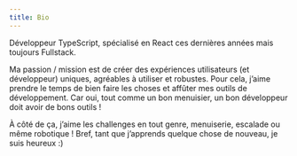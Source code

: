 ```yaml
---
title: Bio
---
```


Développeur TypeScript, spécialisé en React ces dernières années mais toujours Fullstack.

Ma passion / mission est de créer des expériences utilisateurs (et développeur) uniques, agréables à utiliser et robustes. Pour cela, j’aime prendre le temps de bien faire les choses et affûter mes outils de développement. Car oui, tout comme un bon menuisier, un bon développeur doit avoir de bons outils !

À côté de ça, j’aime les challenges en tout genre, menuiserie, escalade ou même robotique ! Bref, tant que j’apprends quelque chose de nouveau, je suis heureux :)
